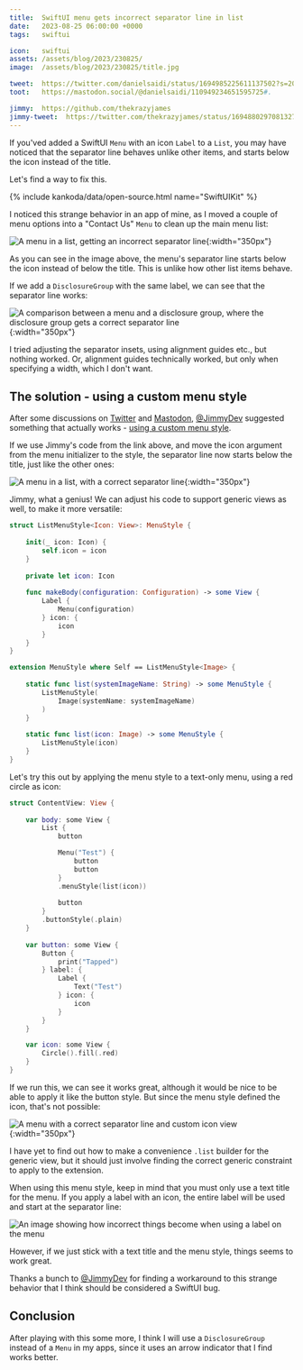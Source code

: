 ```yaml
---
title:  SwiftUI menu gets incorrect separator line in list
date:   2023-08-25 06:00:00 +0000
tags:   swiftui

icon:   swiftui
assets: /assets/blog/2023/230825/
image:  /assets/blog/2023/230825/title.jpg

tweet:  https://twitter.com/danielsaidi/status/1694985225611137502?s=20
toot:   https://mastodon.social/@danielsaidi/110949234651595725#.

jimmy:  https://github.com/thekrazyjames
jimmy-tweet:  https://twitter.com/thekrazyjames/status/1694880297081327651?s=20
---
```


If you'ved added a SwiftUI `Menu` with an icon `Label` to a `List`, you may have noticed that the separator line behaves unlike other items, and starts below the icon instead of the title. 

Let's find a way to fix this.

{% include kankoda/data/open-source.html name="SwiftUIKit" %}

I noticed this strange behavior in an app of mine, as I moved a couple of menu options into a "Contact Us" `Menu` to clean up the main menu list:

![A menu in a list, getting an incorrect separator line]({{page.assets}}menu.jpg){:width="350px"}

As you can see in the image above, the menu's separator line starts below the icon instead of below the title. This is unlike how other list items behave.

If we add a `DisclosureGroup` with the same label, we can see that the separator line works:

![A comparison between a menu and a disclosure group, where the disclosure group gets a correct separator line]({{page.assets}}disclosuregroup.jpg){:width="350px"}

I tried adjusting the separator insets, using alignment guides etc., but nothing worked. Or, alignment guides technically worked, but only when specifying a width, which I don't want.


## The solution - using a custom menu style

After some discussions on [Twitter]({{site.twitter_url}}) and [Mastodon]({{site.mastodon_url}}), [@JimmyDev]({{page.jimmy}}) suggested something that actually works - [using a custom menu style]({{page.jimmy-tweet}}).

If we use Jimmy's code from the link above, and move the icon argument from the menu initializer to the style, the separator line now starts below the title, just like the other ones:

![A menu in a list, with a correct separator line]({{page.assets}}menu-fixed.jpg){:width="350px"}

Jimmy, what a genius! We can adjust his code to support generic views as well, to make it more versatile:

```swift
struct ListMenuStyle<Icon: View>: MenuStyle {
    
    init(_ icon: Icon) {
        self.icon = icon
    }
    
    private let icon: Icon
    
    func makeBody(configuration: Configuration) -> some View {
        Label {
            Menu(configuration)
        } icon: {
            icon
        }
    }
}

extension MenuStyle where Self == ListMenuStyle<Image> {
    
    static func list(systemImageName: String) -> some MenuStyle {
        ListMenuStyle(
            Image(systemName: systemImageName)
        )
    }
    
    static func list(icon: Image) -> some MenuStyle {
        ListMenuStyle(icon)
    }
}
```

Let's try this out by applying the menu style to a text-only menu, using a red circle as icon:

```swift
struct ContentView: View {
    
    var body: some View {
        List {
            button

            Menu("Test") {
                button
                button
            }
            .menuStyle(list(icon))
            
            button
        }
        .buttonStyle(.plain)
    }
    
    var button: some View {
        Button {
            print("Tapped")
        } label: { 
            Label {
                Text("Test")
            } icon: {
                icon
            }
        }
    }

    var icon: some View {
        Circle().fill(.red)
    }
}
```

If we run this, we can see it works great, although it would be nice to be able to apply it like the button style. But since the menu style defined the icon, that's not possible:

![A menu with a correct separator line and custom icon view]({{page.assets}}dots.jpg){:width="350px"}

I have yet to find out how to make a convenience `.list` builder for the generic view, but it should just involve finding the correct generic constraint to apply to the extension.

When using this menu style, keep in mind that you must only use a text title for the menu. If you apply a label with an icon, the entire label will be used and start at the separator line:

![An image showing how incorrect things become when using a label on the menu]({{page.assets}}label.jpg)

However, if we just stick with a text title and the menu style, things seems to work great. 

Thanks a bunch to [@JimmyDev]({{page.jimmy}}) for finding a workaround to this strange behavior that I think should be considered a SwiftUI bug.


## Conclusion

After playing with this some more, I think I will use a `DisclosureGroup` instead of a `Menu` in my apps, since it uses an arrow indicator that I find works better.